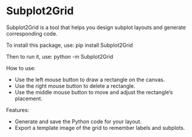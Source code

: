 # Subplot2Grid
Subplot2Grid is a tool that helps you design subplot layouts and generate corresponding code.

To install this package, use: pip install Subplot2Grid

Then to run it, use: python -m Subplot2Grid

How to use: 
- Use the left mouse button to draw a rectangle on the canvas.  
- Use the right mouse button to delete a rectangle.
- Use the middle mouse button to move and adjust the rectangle’s placement.

Features: 
- Generate and save the Python code for your layout.
- Export a template image of the grid to remember labels and subplots.

